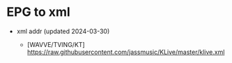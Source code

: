 # EPG to xml

* xml addr (updated 2024-03-30)

  - [WAVVE/TVING/KT]
    https://raw.githubusercontent.com/jassmusic/KLive/master/klive.xml

